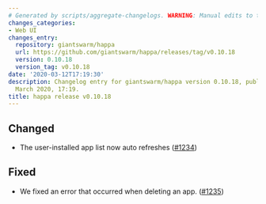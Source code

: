```yaml
---
# Generated by scripts/aggregate-changelogs. WARNING: Manual edits to this files will be overwritten.
changes_categories:
- Web UI
changes_entry:
  repository: giantswarm/happa
  url: https://github.com/giantswarm/happa/releases/tag/v0.10.18
  version: 0.10.18
  version_tag: v0.10.18
date: '2020-03-12T17:19:30'
description: Changelog entry for giantswarm/happa version 0.10.18, published on 12
  March 2020, 17:19.
title: happa release v0.10.18
---
```


## Changed

- The user-installed app list now auto refreshes ([#1234](https://github.com/giantswarm/happa/pull/1234))

## Fixed

- We fixed an error that occurred when deleting an app. ([#1235](https://github.com/giantswarm/happa/pull/1235))

